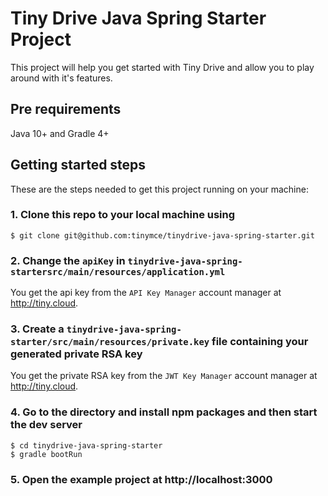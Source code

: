 # Tiny Drive Java Spring Starter Project

This project will help you get started with Tiny Drive and allow you to play around with it's features.

## Pre requirements

Java 10+ and Gradle 4+

## Getting started steps

These are the steps needed to get this project running on your machine:

### 1. Clone this repo to your local machine using

```
$ git clone git@github.com:tinymce/tinydrive-java-spring-starter.git
```

### 2. Change the `apiKey` in `tinydrive-java-spring-startersrc/main/resources/application.yml`

You get the api key from the `API Key Manager` account manager at http://tiny.cloud.

### 3. Create a `tinydrive-java-spring-starter/src/main/resources/private.key` file containing your generated private RSA key

You get the private RSA key from the `JWT Key Manager` account manager at http://tiny.cloud.

### 4. Go to the directory and install npm packages and then start the dev server

```
$ cd tinydrive-java-spring-starter
$ gradle bootRun
```

### 5. Open the example project at http://localhost:3000
